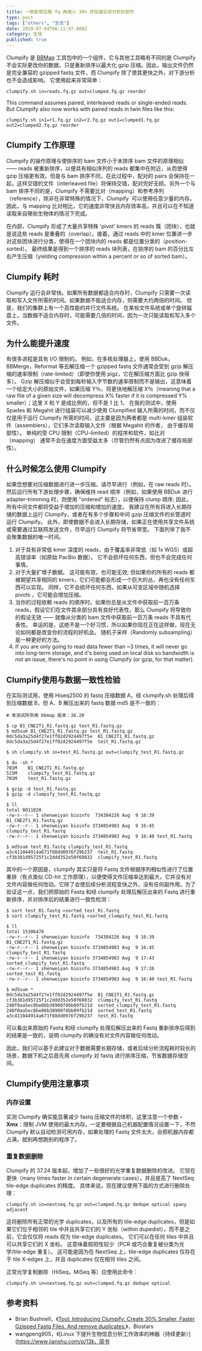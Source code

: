```yaml
---
title: 一款能使压缩 fq 再缩小 30% 并加速后续分析的软件
type: post
tags: ["others", "生信"]
date: 2019-07-04T06:11:47.000Z
category: 生信
published: true
---
```


Clumpify 是 [BBMap](https://sourceforge.net/projects/bbmap/) 工具包中的一个组件，它与其他工具略有不同的是 Clumpify 不会实际更改你的数据，只是重新排序以最大化 gzip 压缩。因此，输出文件仍然是完全兼容的 gzipped fastq 文件，而 Clumpify 除了使其更快之外，对下游分析也不会造成影响。 它使用起来非常简单：
```
clumpify.sh in=reads.fq.gz out=clumped.fq.gz reorder
```

This command assumes paired, interleaved reads or single-ended reads. But Clumpify also now works with paired reads in twin files like this:
```
clumpify.sh in1=r1.fq.gz in2=r2.fq.gz out1=clumped1.fq.gz out2=clumped2.fq.gz reorder
```




## Clumpify 工作原理

Clumpify 的操作原理与使排序的 bam 文件小于未排序 bam 文件的原理相似 —— reads 被重新排序，以便具有相似序列的 reads 都集中在附近，从而使得 gzip 压缩更有效。但是与 bam 排序不同，在此过程中，配对的 pairs 会保持在一起，这样交错的文件（interleaved file）将保持交错，配对完好无损。另外一个与 bam 排序不同的是，Clumpify 不需要比对（mapping）和参考序列（reference），除非在非常特殊的情况下，Clumpify  可以使用任意少量的内存。 因此，与 mapping 比对相比，它的速度非常快且内存效率高，并且可以在不知道读取来自哪些生物体的情况下完成。

在内部，Clumpify 形成了大量共享特殊 'pivot' kmers 的 reads 簇（团块），也就是说这些 reads 是重叠的（overlap）。接着，通过 reads 中的 kmer 位置进一步对这些团块进行分类，使得在一个团块内的 reads 都是位置分类的（position-sorted）。 最终结果是得到一个排序的 reads 块列表，在排序的 bam 的百分比左右产生压缩（yielding compression within a percent or so of sorted bam）。




## Clumpify 耗时

Clumpify 运行会非常快。如果所有数据都适合内存时，Clumpify 只需要一次读取和写入文件所需的时间。如果数据不能适合内存，则需要大约两倍的时间。 但是，我们的集群上有一个高性能的并行文件系统。 在某些文件系统或单个旋转磁盘上，当数据不适合内存时，可能需要几倍的时间，因为一次只能读取和写入多个文件。




## 为什么能提升速度

有很多进程是具有 I/O 限制的。 例如，在多核处理器上，使用 BBDuk，BBMerge，Reformat 等去解压缩一个 gzipped fastq 文件通常会受到 gzip 解压缩的速率限制（rate-limited）（即使你使用 pigz，它在解压缩方面比 gzip 快得多）。 Gzip 解压缩似乎会受到每秒输入字节数的速率限制而不是输出，这意味着一个给定大小的原始文件，如果压缩 Y％，将更快地解压缩 X％（meaning that a raw file of a given size will decompress X% faster if it is compressed Y% smaller）；这里 X 和 Y 是成比例的，但不是 1 比 1。 在我的测试中，使用 Spades 和 Megahit 进行组装可以减少使用 Clumpified 输入所需的时间，而不仅仅是用于运行 Clumpify 所需的时间，这主要是因为两者都是 multi-kmer 组装软件（assemblers），它们多次读取输入文件（根据 Megahit 的作者， 由于缓存局部性）。 单纯的受 CPU 限制（CPU-limited）的程序和软件，如比对（mapping） 通常不会在速度方面受益太多（尽管仍然有点因为改进了缓存局部性）。




## 什么时候怎么使用 Clumpify

如果您想要对压缩数据进行进一步压缩，请尽早进行（例如，在 raw reads 时）。 然后运行所有下游处理步骤，确保维持 read 顺序（例如，如果使用 BBDuk 进行 adapter-trimming 时，则使用 "ordered" 标志），以便保持 clump 顺序; 因此，所有中间文件都将受益于增加的压缩和增加的速度。 我建议在所有将进入长期存储的数据上运行 Clumpify，或者在有多个步骤和中间 gzip 压缩文件的长管道时运行 Clumpify。 此外，即使数据不会进入长期存储，如果正在使用共享文件系统或需要通过互联网发送文件，尽早运行 Clumpify 将节省带宽。 下面列举了我不会聚集数据的唯一时间。

1. 对于具有非常低 kmer 深度的 reads，由于覆盖率非常低（如 1x WGS）或超高错误率（如原始 PacBio 数据）。 它不会损坏任何东西，但也不会完成任何事情。
2. 对于大量扩增子数据。 这可能有效，也可能无效; 但如果你的所有的 reads 都被期望共享相同的 kmers，它们可能都会形成一个巨大的丛，再也没有任何东西可以实现。 同样，它不会损坏任何东西，如果从可变区域中随机选择 pivots ，它可能会增加压缩。
3. 当你的过程依赖 reads 的顺序时。如果你总是从文件中获取前一百万条 reads，假设它们在文件其余部分具有良好代表性，那么 Clumpify 将导致你的假设无效 —— 就像从分类的 bam 文件中获取前一百万条 reads 不具有代表性。 幸运的是，这绝不是一个好习惯，所以如果你现在正在这样做，现在无论如何都是改变你的流程的好机会。 随机子采样（Randomly subsampling）是一种更好的方法。
4. If you are only going to read data fewer than ~3 times, it will never go into long-term storage, and it's being used on local disk so bandwidth is not an issue, there's no point in using Clumpify (or gzip, for that matter).




## Clumpify使用与数据一致性检验

在实际测试用，使用 Hiseq2500 的 fastq 压缩数据 A，经 clumpify.sh 处理后得到压缩数据 B，但 A、B 解压出来的 fastq 数据 md5 是不一致的：
```
# 本测试所所用 bbmap 版本：38.20

$ cp B1_CNE2T1_R1.fastq.gz test_R1.fastq.gz
$ md5sum B1_CNE2T1_R1.fastq.gz test_R1.fastq.gz
0dc5da3a25d4f27e1ff02d2924497f5e  B1_CNE2T1_R1.fastq.gz
0dc5da3a25d4f27e1ff02d2924497f5e  test_R1.fastq.gz

$ sh clumpify.sh in=test_R1.fastq.gz out=clumpify_test_R1.fastq.gz

$ du -sh *
701M    B1_CNE2T1_R1.fastq.gz
515M    clumpify_test_R1.fastq.gz
701M    test_R1.fastq.gz

$ gzip -d test_R1.fastq.gz
$ gzip -d clumpify_test_R1.fastq.gz

$ ll
total 8011828
-rw-r--r-- 1 shenweiyan bioinfo  734384226 Aug  9 16:39 B1_CNE2T1_R1.fastq.gz
-rw-r--r-- 1 shenweiyan bioinfo 3734854983 Aug  9 16:45 clumpify_test_R1.fastq
-rw-r--r-- 1 shenweiyan bioinfo 3734854983 Aug  9 16:40 test_R1.fastq

$ md5sum test_R1.fastq clumpify_test_R1.fastq
a3c411044914a671f88dd0976f29b237  test_R1.fastq
cf3b381d95725f1c2ddd352e50f60832  clumpify_test_R1.fastq
```

其中的一个原因是，clumpify 其实只是将 Fastq 文件根据序列相似性进行了位置重排（有点类似 CD-hit 工作原理），以便使得文件压缩率达到最大，它并没有对文件内容做任何改动。它除了会使后续分析流程变快之外，没有任何副作用。为了验证这一点，我们把原始的 Fastq 和经 clumpify 处理后解压出来的 Fastq 进行重新排序，并对排序后的结果进行一致性检测：
```
$ sort test_R1.fastq >sorted_test_R1.fastq
$ sort clumpify_test_R1.fastq >sorted_clumpify_test_R1.fastq

$ ll
total 15306476
-rw-r--r-- 1 shenweiyan bioinfo  734384226 Aug  9 16:39 B1_CNE2T1_R1.fastq.gz
-rw-r--r-- 1 shenweiyan bioinfo 3734854983 Aug  9 16:45 clumpify_test_R1.fastq
-rw-r--r-- 1 shenweiyan bioinfo 3734854983 Aug  9 17:43 sorted_clumpify_test_R1.fastq
-rw-r--r-- 1 shenweiyan bioinfo 3734854983 Aug  9 17:26 sorted_test_R1.fastq
-rw-r--r-- 1 shenweiyan bioinfo 3734854983 Aug  9 16:40 test_R1.fastq

$ md5sum *
0dc5da3a25d4f27e1ff02d2924497f5e  B1_CNE2T1_R1.fastq.gz
cf3b381d95725f1c2ddd352e50f60832  clumpify_test_R1.fastq
240f0aa5ec8be86b38908f8bb09fb21d  sorted_clumpify_test_R1.fastq
240f0aa5ec8be86b38908f8bb09fb21d  sorted_test_R1.fastq
a3c411044914a671f88dd0976f29b237  test_R1.fastq
```

可以看出来原始的 Fastq 和经 clumpify 处理后解压出来的 Fastq 重新排序后得到的结果是一致的，说明 clumpify 的确没有对文件内容做任何改动。

因此，我们可以基于此建议对于数据需要长期存储，或者后续分析流程耗时较长的场景，数据下机之后首先用 clumpify 对 fastq 进行排序压缩，节省数据存储空间。




## Clumpify使用注意事项



### 内存设置

实测 Clumpify 确实能显著减少 fastq 压缩文件的体积，这里注意一个参数 **-Xmx**：限制 JVM 使用的最大内存。一定要根据自己机器配置情况设置一下，不然 Clumpify 默认自动检测可用内存，如果处理的 Fastq 文件太大，会把机器内存都占满，就别再想跑别的程序了。<br />


### 重复数据删除

Clumpify 的 37.24 版本起，增加了一些很好的光学重复数据删除的改进。 它现在更快（many times faster in certain degenerate cases），并且提高了 NextSeq tile-edge duplicates 的精度。 具体来说，现在建议使用下面的方式进行删除处理：
```
clumpify.sh in=nextseq.fq.gz out=clumped.fq.gz dedupe optical spany adjacent
```

这将删除所有正常的光学 duplicates，以及所有的 tile-edge duplicates，但是如果它们位于相邻的 tile 中并且共享它们的 Y 坐标（within dupedist），而不是之前，它会仅仅将 reads 视为 tile-edge duplicates。 它们可以在任何 tiles 中并且可以共享它们的 X 坐标。 这意味着假阳性较少（PCR 或巧合重复被分类为光学/tile-edge 重复）。 这可能是因为在 NextSeq 上，tile-edge duplicates 仅存在于 tile X-edges 上，并且 duplicates 仅在相邻 tiles 之间。

正常光学复制删除（HiSeq，MiSeq 等）应使用此命令：
```
clumpify.sh in=nextseq.fq.gz out=clumped.fq.gz dedupe optical
```




## 参考资料

- Brian Bushnell，《[Tool: Introducing Clumpify: Create 30% Smaller, Faster Gzipped Fastq Files. And remove duplicates.](https://www.biostars.org/p/225338/)》，Biostars
- wangpeng905，《[Linux 下提升生物信息分析工作效率的神器（持续更新）](https://www.jianshu.com/p/13》，简书
